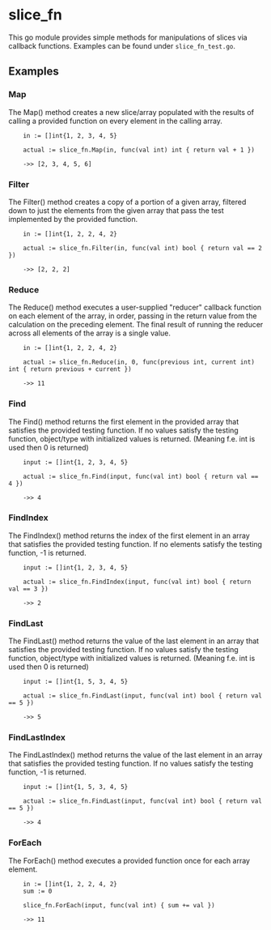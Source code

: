 # slice_fn

This go module provides simple methods for manipulations of slices via callback functions. Examples can be found under `slice_fn_test.go`.

## Examples

### Map
The Map() method creates a new slice/array populated with the results of
calling a provided function on every element in the calling array.
```golang
    in := []int{1, 2, 3, 4, 5}

	actual := slice_fn.Map(in, func(val int) int { return val + 1 })
    
    ->> [2, 3, 4, 5, 6]
```

### Filter
The Filter() method creates a copy of a portion of a given array,
filtered down to just the elements from the given array that pass the test implemented by the provided function.
```golang
    in := []int{1, 2, 2, 4, 2}

	actual := slice_fn.Filter(in, func(val int) bool { return val == 2 })    

    ->> [2, 2, 2]
```

### Reduce
The Reduce() method executes a user-supplied "reducer" callback function on each element of the array,
in order, passing in the return value from the calculation on the preceding element.
The final result of running the reducer across all elements of the array is a single value.
```golang
    in := []int{1, 2, 2, 4, 2}

	actual := slice_fn.Reduce(in, 0, func(previous int, current int) int { return previous + current })

    ->> 11
```

### Find
The Find() method returns the first element in the provided array that satisfies the provided testing function.
If no values satisfy the testing function, object/type with initialized values is returned. (Meaning f.e. int is used then 0 is returned)
```golang
    input := []int{1, 2, 3, 4, 5}

	actual := slice_fn.Find(input, func(val int) bool { return val == 4 })
    
    ->> 4
```

### FindIndex
The FindIndex() method returns the index of the first element in an array that satisfies the provided testing function.
If no elements satisfy the testing function, -1 is returned.
```golang
    input := []int{1, 2, 3, 4, 5}

	actual := slice_fn.FindIndex(input, func(val int) bool { return val == 3 })

    ->> 2
```

### FindLast
The FindLast() method returns the value of the last element in an array that satisfies the provided testing function.
If no values satisfy the testing function, object/type with initialized values is returned. (Meaning f.e. int is used then 0 is returned)
```golang
    input := []int{1, 5, 3, 4, 5}

	actual := slice_fn.FindLast(input, func(val int) bool { return val == 5 })

    ->> 5
```

### FindLastIndex
The FindLastIndex() method returns the value of the last element in an array that satisfies the provided testing function.
If no values satisfy the testing function, -1 is returned.
```golang
    input := []int{1, 5, 3, 4, 5}

	actual := slice_fn.FindLast(input, func(val int) bool { return val == 5 })

    ->> 4
```

### ForEach
The ForEach() method executes a provided function once for each array element.
```golang
    in := []int{1, 2, 2, 4, 2}
    sum := 0

	slice_fn.ForEach(input, func(val int) { sum += val }) 

    ->> 11
```
